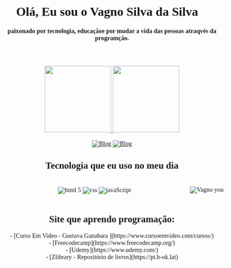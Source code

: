<div h1 align="center" style="font-family:fantasy">
 <h1>Olá, Eu sou o Vagno Silva da Silva👋</h1>
<div h4 halign="center" style="font-family:cursive">
<h4>paixonado por tecnologia, educaçãoe por mudar a vida das pessoas atraqvés da programção.<h4><br> 
</dv></div>
<div align="center">
  <a href="https://github.com/slva643">
    <img height="150em" src="https://github-readme-stats.vercel.app/api/top-langs/?username=slva643&theme=dracula&hide_border=false&&layout=compact"/>
     <img height="150em" src="https://github-readme-stats.vercel.app/api?username=slva643&count_private=true&include_all_commits=true&show_icons=true&theme=dracula&hide_border=false&show_owner=true"/>
  </a>
</div>

[![Blog](https://img.shields.io/badge/Facebook-1877F2?style=for-the-badge&logo=facebook&logoColor=white)](https://www.facebook.com/)
[![Blog](https://img.shields.io/badge/LinkedIn-0077B5?style=for-the-badge&logo=linkedin&logoColor=white)](https://www.linkedin.com/feed/?trk=homepage-basic_google-one-tap-submit)
<div h2 halign="center" style="font-family:geogia">
<h2> Tecnologia que eu uso no meu dia</h2>
</div>
<div style="diplay: inline_block"><br/>
    <img align="center"  alt="html 5" src="https://img.shields.io/badge/HTML5-E34F26?style=for-the-badge&logo=html5&logoColor=white")>
     <img align="center" alt="css" src="https://img.shields.io/badge/CSS3-1572B6?style=for-the-badge&logo=css3&logoColor=white">
      <img align="center" alt="javaScript" src="https://img.shields.io/badge/JavaScript-F7DF1E?style=for-the-badge&logo=javascript&logoColor=black">
      <img align="right" alt="Vagno you"src="https://gifimage.net/wp-content/uploads/2017/10/docente-gif-9.gif">
</div><br/>

<h2 halign="center" style="font-family:geogia">
<h2>Site que aprendo programação:</h2>
- [Curso Em Video - Gustava Ganabara ](https://www.cursoemvideo.com/cursos/)<br/>
- [Freecodecamp](https://www.freecodecamp.org/)<br/>
- [Udemy](https://www.udemy.com/)<br/>
- [Zlibrary - Repositório de livros](https://pt.b-ok.lat)<br/>



